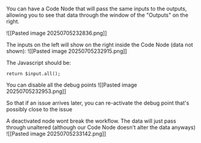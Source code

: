 
You can have a Code Node that will pass the same inputs to the outputs, allowing you to see that data through the window of the "Outputs" on the right.

![[Pasted image 20250705232836.png]]

The inputs on the left will show on the right inside the Code Node (data not shown):
![[Pasted image 20250705232915.png]]

The Javascript should be:
```
return $input.all();
```

You can disable all the debug points
![[Pasted image 20250705232953.png]]

So that if an issue arrives later, you can re-activate the debug point that's possibly close to the issue

A deactivated node wont break the workflow. The data will just pass through unaltered (although our Code Node doesn't alter the data anyways)
![[Pasted image 20250705233142.png]]